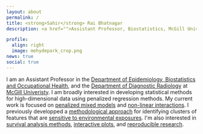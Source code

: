 ```yaml
---
layout: about
permalink: /
title: <strong>Sahir</strong> Rai Bhatnagar
description: <a href="">Assistant Professor, Biostatistics, McGill University</a>. 

profile:
  align: right
  image: mehydepark_crop.png
news: true
social: true
---
```


<!--
Write your biography here. Tell the world about yourself. Link to your favorite [subreddit](http://reddit.com){:target="\_blank"}. You can put a picture in, too. The code is already in, just name your picture `prof_pic.jpg` and put it in the `img/` folder.

Put your address / P.O. box / other info right below your picture. You can also disable any these elements by editing `profile` property of the YAML header of your `_pages/about.md`. Edit `_bibliography/papers.bib` and Jekyll will render your [publications page](/al-folio/publications/) automatically.

Link to your social media connections, too. This theme is set up to use [Font Awesome icons](http://fortawesome.github.io/Font-Awesome/){:target="\_blank"} and [Academicons](https://jpswalsh.github.io/academicons/){:target="\_blank"}, like the ones below. Add your Facebook, Twitter, LinkedIn, Google Scholar, or just disable all of them.
-->

<p class="message">
I am an Assistant Professor in the <a href="https://www.mcgill.ca/epi-biostat-occh/academic-programs/grad/biostatistics" target="_blank">Department of Epidemiology, Biostatistics and Occupational Health</a>, and the <a href="https://www.mcgill.ca/radiology/" target="_blank">Department of Diagnostic Radiology</a> at <a href="http://mcgill.ca" target="_blank">McGill Univeristy</a>. <!--I previously did my PhD in Biostatistics under the supervision of <a href="http://www.mcgill.ca/statisticalgenetics/" target="_blank">Celia Greenwood</a> and <a href="http://www.math.mcgill.ca/yyang/" target="_blank">Yi Yang</a>.--> I am broadly interested in developing statistical methods for high-dimensional data using penalized regression methods. My current work is focused on <a href="https://github.com/sahirbhatnagar/ggmix/blob/papel/manuscript/source/ggmix_manuscript_v1.pdf" target="_blank">penalized mixed models</a> and <a href="https://github.com/sahirbhatnagar/sail/blob/Papel/manuscript/source/sail_manuscript_v2.pdf" target="_blank">non-linear interactions</a>. I previously developped a <a href="http://sahirbhatnagar.com/eclust/" target="_blank">methodological approach</a> for identifying clusters of features that are <a href="https://onlinelibrary.wiley.com/doi/abs/10.1002/gepi.22112">sensitive to environmental exposures</a>. I'm also interested in <a href="http://sahirbhatnagar.com/casebase/" target="_blank">survival analysis methods</a>, <a href="https://cran.r-project.org/package=manhattanly" target="_blank">interactive plots</a>, and <a href="https://github.com/sahirbhatnagar/knitr-tutorial" target="_blank">reproducible research</a>.
<!--<br><br>
Prior to my current training, I completed a BSc in Actuarial Science at <a href="http://www.concordia.ca/academics/undergraduate/actuarial-mathematics.html" target="_blank">Concordia University</a> and worked in pension plan administration and valuations for 4 years at a consulting firm in Montreal. During this time I became an <a href="https://www.soa.org/education/exam-req/edu-asa-req.aspx" target="_blank">Associate of the Society of Actuaries</a>. I then went on to complete an MSc in Biostatistics from <a href="http://www.mast.queensu.ca/" target="_blank">Queen's University</a> under the supervision of <a href="http://post.queensu.ca/~pengp/" target="_blank">Dr. Paul Peng</a> and <a href="http://www.mast.queensu.ca/~cdlin/" target="_blank">Dr. Devon Lin</a>. -->
</p>
